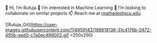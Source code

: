 👋 Hi, I’m Rutuja
👀 I’m interested in Machine Learning
💞️ I’m looking to collaborate on similar projects
📫 Reach me at rpathade@scu.edu


![Rutuja_Git](https://user-images.githubusercontent.com/114959142/198918136-31c4176b-2472-495b-aed0-c7a0ec499002.gif =250x250)

<!---
RPathade/RPathade is a ✨ special ✨ repository because its `README.md` (this file) appears on your GitHub profile.
You can click the Preview link to take a look at your changes.
--->
